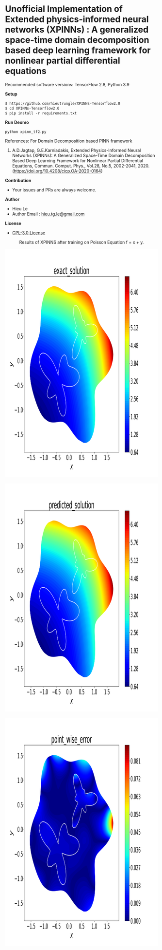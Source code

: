 # Unofficial Implementation of Extended physics-informed neural networks (XPINNs) : A generalized space-time domain decomposition based deep learning framework for nonlinear partial differential equations

Recommended software versions: TensorFlow 2.8, Python 3.9


**Setup**

```
$ https://github.com/hieutrungle/XPINNs-Tensorflow2.0
$ cd XPINNs-Tensorflow2.0
$ pip install -r requirements.txt
```

**Run Deomo**
```
python xpinn_tf2.py
```

References: For Domain Decomposition based PINN framework

1. A.D.Jagtap, G.E.Karniadakis, Extended Physics-Informed Neural Networks (XPINNs): A Generalized Space-Time Domain Decomposition Based Deep Learning Framework for Nonlinear Partial Differential Equations, Commun. Comput. Phys., Vol.28, No.5, 2002-2041, 2020. (https://doi.org/10.4208/cicp.OA-2020-0164)


**Contribution**

* Your issues and PRs are always welcome.

**Author**

* Hieu Le
* Author Email : hieu.tg.le@gmail.com

**License**

* [GPL-3.0 License](https://github.com/hieutrungle/XPINNs-Tensorflow2.0/blob/main/LICENSE)


<p align="center">
Results of XPINNS after training on Poisson Equation f = x + y.
</p>

<div align="center">
<img src="https://github.com/hieutrungle/XPINNs-Tensorflow2.0/blob/main/xpinn_tf2_figures/exact_solution.png" alt="exact solution" height="750" width="700"/>
<div>
<br />          
<div align="center">
<img src="https://github.com/hieutrungle/XPINNs-Tensorflow2.0/blob/main/xpinn_tf2_figures/predicted_solution.png" alt="predicted solution" height="750" width="700"/>
<div>
<br />          
<div align="center">
<img src="https://github.com/hieutrungle/XPINNs-Tensorflow2.0/blob/main/xpinn_tf2_figures/point_wise_error.png" alt="point-wise error" height="750" width="700"/>
<div>

